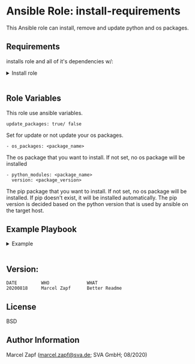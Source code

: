 Ansible Role: install-requirements
=========

This Ansible role can install, remove and update python and os packages.

Requirements
------------

installs role and all of it's dependencies w/:

<details><summary>Install role</summary>

```
cat <<EOF > /tmp/requirements.yaml
- src: git@codehub.sva.de:Lab/stuttgart-things/virtual-machines/create-packer-vmtemplate.git
  scm: git

EOF
ansible-galaxy install -r /tmp/requirements.yaml --force
rm -rf /tmp/requirements.yaml
```
</details>
<br/>

Role Variables
--------------

This role use ansible variables. 
```
update_packages: true/ false
```
Set for update or not update your os packages.
```
- os_packages: <package_name>
```
The os package that you want to install. If not set, no os package will be installed
```
- python_modules: <package_name>
  version: <package_version>
```
The pip package that you want to install. If not set, no os package will be installed. If pip doesn't exist, it will be installed automatically. The pip version is decided based on the python version that is used by ansible on the target host.

Example Playbook
----------------

<details><summary>Example</summary>
<br/>
Playbook: install-reqierements.yml

```
---
- hosts: localhost
  gather_facts: true
  become: true
  vars:
    update_packages: true
    os_packages:
      - name: htop
    python_modules:
      - name: kubernetes
        version: 10.0.1
      - name: openshift
  
  roles:
   - install-requirements
```
This playbook install the htop os package and the python module kubernetes with the version 10.0.1 and the latest openshift python module.

Playbook execution:
```
ansible-playbook -i inventory install-reqierements.yml
```
</details>
<br/>

## Version:
```
DATE         WHO       		  WHAT
20200818     Marcel Zapf  	  Better Readme
```

License
-------

BSD

Author Information
------------------

Marcel Zapf (marcel.zapf@sva.de; SVA GmbH; 08/2020)
